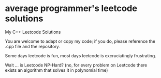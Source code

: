 # average programmer's leetcode solutions
My C++ Leetcode Solutions

You are welcome to adapt or copy my code; if you do, please reference the .cpp file and the repository.

Some days leetcode is fun, most days leetcode is excruciatingly frustrating.

Wait ... is Leetcode NP-Hard? (no, for every problem on Leetcode there exists an algorithm that solves it in polynomial time)
